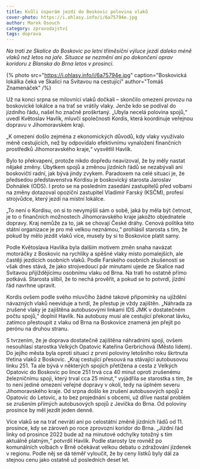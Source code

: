 ```yaml
---
title: Kvůli úsporám jezdí do Boskovic polovina vlaků
cover-photo: https://i.ohlasy.info/i/6a75794e.jpg
author: Marek Osouch
category: zpravodajství
tags: doprava
---
```


*Na trati ze Skalice do Boskovic po letní tříměsíční výluce jezdí daleko méně vlaků než letos na jaře. Situace se nezmění ani po dokončení oprav koridoru z Blanska do Brna letos v prosinci.*

{% photo src="https://i.ohlasy.info/i/6a75794e.jpg" caption="Boskovická lokálka čeká ve Skalici na Svitavou na cestující" author="Tomáš Znamenáček" /%}

Už na konci srpna se milovníci vlaků dočkali – skončilo omezení provozu na boskovické lokálce a na trať se vrátily vlaky. Jenže kdo se podíval do jízdního řádu, našel ho značně proškrtaný. „Ubyla necelá polovina spojů,“ uvedl Květoslav Havlík, mluvčí společnosti Kordis, která koordinuje veřejnou dopravu v Jihomoravském kraji.

„K omezení došlo zejména z ekonomických důvodů, kdy vlaky využívalo méně cestujících, než by odpovídalo efektivnímu vynaložení finančních prostředků Jihomoravského kraje,“ vysvětlil Havlík.

Bylo to překvapení, protože nikdo dopředu neavizoval, že by měly nastat nějaké změny. Úbytkem spojů a změnou jízdních řádů se nezabývali ani boskovičtí radní, jak bývá jindy zvykem. Paradoxem na celé situaci je, že předsedou představenstva Kordisu je boskovický starosta Jaroslav Dohnálek (ODS). I proto se na posledním zasedání zastupitelů před volbami na změny dotazoval opoziční zastupitel Vladimír Farský (KSČM), profesí strojvůdce, který jezdí na místní lokálce.

„To není o Kordisu, on si to nevymýšlí sám o sobě, jaká by měla být četnost, je to o finančních možnostech Jihomoravského kraje jakožto objednatele dopravy. Kraj nemůže za to, jak se chovají České dráhy. Cenová politika této státní organizace je pro mě velkou neznámou,“ prohlásil starosta s tím, že pokud by mělo jezdit vlaků více, musely by si to Boskovice platit samy.

Podle Květoslava Havlíka byla dalším motivem změn snaha navázat motoráčky z Boskovic na rychlíky a spěšné vlaky místo pomalejších, ale častěji jezdících osobních vlaků. Podle Farského osobních zkušeností se však dnes stává, že jako strojvedoucí pár minutami ujede ze Skalice nad Svitavou přijíždějícímu osobnímu vlaku od Brna. Na trati ho ostatně přímo potkává. Starosta slíbil, že to nechá prověřit, a pokud se to potvrdí, jízdní řád navrhne upravit. 

Kordis ovšem podle svého mluvčího žádné takové připomínky na ujíždění návazných vlaků neeviduje a tvrdí, že přestup je vždy zajištěn. „Náhrada za zrušené vlaky je zajištěna autobusovými linkami IDS JMK v dostatečném počtu spojů,“ doplnil Havlík. Na autobusy musí ale cestující překonat lávku, zatímco přestoupit z vlaku od Brna na Boskovice znamená jen přejít po perónu na druhou stranu.

S tvrzením, že je doprava dostatečně zajištěna náhradními spoji, ovšem nesouhlasí starostka Velkých Opatovic Kateřina Gerbrichová (Město lidem). Do jejího města byla oproti situaci z první poloviny letošního roku škrtnuta třetina vlaků z Boskovic. „Kraj cestující přesouvá na stávající autobusovou linku 251. Ta ale bývá v některých spojích přetížena a cesta z Velkých Opatovic do Boskovic po lince 251 trvá cca 40 minut oproti zrušenému železničnímu spoji, který trval cca 25 minut,“ vyjádřila se starostka s tím, že to není jediné omezení veřejné dopravy v okolí, tedy na úplném severu Jihomoravského kraje. Od srpna došlo ke zrušení autobusových spojů z Opatovic do Letovic, a to bez projednání s obcemi, už dříve nastal problém se zrušením přímých autobusových spojů z Jevíčka do Brna. Od poloviny prosince by měl jezdit jeden denně.

Více vlaků se na trať nevrátí ani po celostátní změně jízdních řádů od 11. prosince, kdy se zároveň po roce zprovozní koridor do Brna. „Jízdní řád linky od prosince 2022 bude až na minutové odchylky totožný s tím aktuálně platným,“ potvrdil Havlík. Podle starosty lze rovněž po komunálních volbách v Brně očekávat velkou debatu o zdražování jízdenek v regionu. Podle něj se dá téměř vyloučit, že by ceny lístků byly dál za stejnou cenu jako ostatně už posledních deset let.